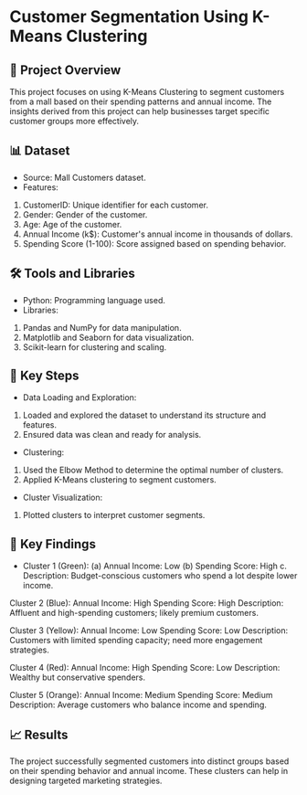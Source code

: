 # Customer Segmentation Using K-Means Clustering
## 📜 Project Overview
This project focuses on using K-Means Clustering to segment customers from a mall based on their spending patterns and annual income. The insights derived from this project can help businesses target specific customer groups more effectively.

## 📊 Dataset
- Source: Mall Customers dataset.
- Features:
 1. CustomerID: Unique identifier for each customer.
 2. Gender: Gender of the customer.
 3. Age: Age of the customer.
 4. Annual Income (k$): Customer's annual income in thousands of dollars.
 5. Spending Score (1-100): Score assigned based on spending behavior.

## 🛠 Tools and Libraries
- Python: Programming language used.
- Libraries:
 1. Pandas and NumPy for data manipulation.
 2. Matplotlib and Seaborn for data visualization.
 3. Scikit-learn for clustering and scaling.

## 🚀 Key Steps
- Data Loading and Exploration:
 1. Loaded and explored the dataset to understand its structure and features.
 2. Ensured data was clean and ready for analysis.

- Clustering:
 1. Used the Elbow Method to determine the optimal number of clusters.
 2. Applied K-Means clustering to segment customers.

- Cluster Visualization:
 1. Plotted clusters to interpret customer segments.

## 📝 Key Findings
- Cluster 1 (Green):
 (a) Annual Income: Low
 (b) Spending Score: High
 c. Description: Budget-conscious customers who spend a lot despite lower income.

Cluster 2 (Blue):
Annual Income: High
Spending Score: High
Description: Affluent and high-spending customers; likely premium customers.

Cluster 3 (Yellow):
Annual Income: Low
Spending Score: Low
Description: Customers with limited spending capacity; need more engagement strategies.

Cluster 4 (Red):
Annual Income: High
Spending Score: Low
Description: Wealthy but conservative spenders.

Cluster 5 (Orange):
Annual Income: Medium
Spending Score: Medium
Description: Average customers who balance income and spending.

## 📈 Results
The project successfully segmented customers into distinct groups based on their spending behavior and annual income. These clusters can help in designing targeted marketing strategies.
